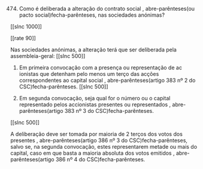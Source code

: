 474.  Como  é  deliberada  a  alteração  do  contrato  social  , abre-parênteses(ou  pacto  social)fecha-parênteses,  nas sociedades anónimas?

[[slnc 1000]]

[[rate 90]]

Nas sociedades anónimas,  a alteração terá que ser deliberada  pela  assembleia-geral:
[[slnc 500]]

1)  Em  primeira  convocação com  a  presença  ou  representação  de  ac ionistas  que detenham  pelo  menos  um terço  das acções correspondentes  ao  capital social  , abre-parênteses(artigo  383 nº 2 do  CSC)fecha-parênteses.
[[slnc 500]]

2)  Em  segunda  convocação,  seja  qual  for  o  número  ou  o  capital  representado pelos  accionistas presentes ou representados  , abre-parênteses(artigo 383  nº 3 do CSC)fecha-parênteses.

[[slnc 500]]

A  deliberação  deve  ser  tomada  por  maioria  de  2 terços dos  votos  dos  presentes  , abre-parênteses(artigo 386  nº  3 do CSC)fecha-parênteses, salvo  se, na segunda  convocação, estes representarem  metade ou  mais  do capital, caso em  que  basta a  maioria  absoluta  dos votos emitidos , abre-parênteses(artigo 386  nº 4 do CSC)fecha-parênteses.
